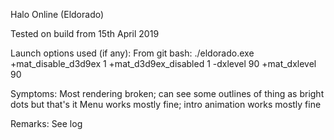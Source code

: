 Halo Online (Eldorado)

Tested on build from 15th April 2019

Launch options used (if any):
From git bash:
./eldorado.exe +mat_disable_d3d9ex 1 +mat_d3d9ex_disabled 1 -dxlevel 90 +mat_dxlevel 90

Symptoms:
Most rendering broken; can see some outlines of thing as bright dots but that's it
Menu works mostly fine; intro animation works mostly fine

Remarks:
See log
